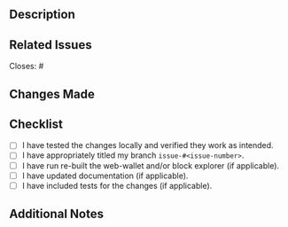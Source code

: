 ## Description
<!-- Provide a brief description of the changes introduced in this pull request. -->

## Related Issues
<!-- List any issues this pull request closes. -->
Closes: #<issue-number>

## Changes Made
<!-- Highlight the key changes made in the code. For example:
- Added a new function to handle X
- Refactored Y for better performance
- Fixed bug Z
-->

## Checklist
- [ ] I have tested the changes locally and verified they work as intended.
- [ ] I have appropriately titled my branch `issue-#<issue-number>`.
- [ ] I have run re-built the web-wallet and/or block explorer (if applicable).
- [ ] I have updated documentation (if applicable).
- [ ] I have included tests for the changes (if applicable).

## Additional Notes
<!-- Add any additional context, screenshots, or information that reviewers might find helpful. -->
